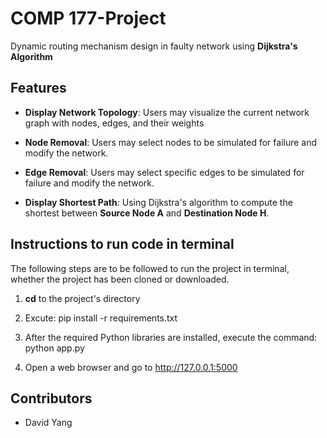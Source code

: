 # COMP 177-Project
Dynamic routing mechanism design in faulty network using **Dijkstra's Algorithm**

## Features
- **Display Network Topology**: Users may visualize the current network graph with nodes, edges, and their weights

- **Node Removal**: Users may select nodes to be simulated for failure and modify the network.

- **Edge Removal**: Users may select specific edges to be simulated for failure and modify the network.

- **Display Shortest Path**: Using Dijkstra's algorithm to compute the shortest between **Source Node A** and **Destination Node H**. 

## Instructions to run code in terminal
The following steps are to be followed to run the project in terminal, whether the project has been cloned or downloaded.

1) **cd** to the project's directory

2) Excute: pip install -r requirements.txt

3) After the required Python libraries are installed, execute the command: python app.py

4) Open a web browser and go to http://127.0.0.1:5000

## Contributors
- David Yang